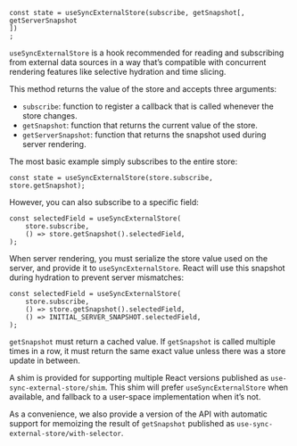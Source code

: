 ```tsx
const state = useSyncExternalStore(subscribe, getSnapshot[, getServerSnapshot
])
;
```

`useSyncExternalStore` is a hook recommended for reading and subscribing from external data sources in a way that’s
compatible with concurrent rendering features like selective hydration and time slicing.

This method returns the value of the store and accepts three arguments:

- `subscribe`: function to register a callback that is called whenever the store changes.
- `getSnapshot`: function that returns the current value of the store.
- `getServerSnapshot`: function that returns the snapshot used during server rendering.

The most basic example simply subscribes to the entire store:

```tsx
const state = useSyncExternalStore(store.subscribe, store.getSnapshot);
```

However, you can also subscribe to a specific field:

```tsx
const selectedField = useSyncExternalStore(
    store.subscribe,
    () => store.getSnapshot().selectedField,
);
```

When server rendering, you must serialize the store value used on the server, and provide it to `useSyncExternalStore`.
React will use this snapshot during hydration to prevent server mismatches:

```tsx
const selectedField = useSyncExternalStore(
    store.subscribe,
    () => store.getSnapshot().selectedField,
    () => INITIAL_SERVER_SNAPSHOT.selectedField,
);
```

`getSnapshot` must return a cached value. If `getSnapshot` is called multiple times in a row, it must return the same
exact value unless there was a store update in between.

A shim is provided for supporting multiple React versions published as `use-sync-external-store/shim`. This shim will
prefer `useSyncExternalStore` when available, and fallback to a user-space implementation when it’s not.

As a convenience, we also provide a version of the API with automatic support for memoizing the result of `getSnapshot`
published as `use-sync-external-store/with-selector`.

